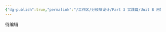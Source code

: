```yaml
---
{"dg-publish":true,"permalink":"/工作区/分模块设计/Part 3 实践篇/Unit 8 用好工具，让教练更有效/","dgPassFrontmatter":true,"noteIcon":"","created":"","updated":""}
---
```


待编辑